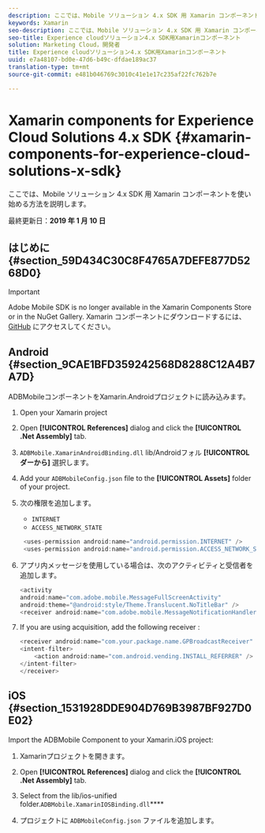 ```yaml
---
description: ここでは、Mobile ソリューション 4.x SDK 用 Xamarin コンポーネントを使い始める方法を説明します。
keywords: Xamarin
seo-description: ここでは、Mobile ソリューション 4.x SDK 用 Xamarin コンポーネントを使い始める方法を説明します。
seo-title: Experience cloudソリューション4.x SDK用Xamarinコンポーネント
solution: Marketing Cloud，開発者
title: Experience cloudソリューション4.x SDK用Xamarinコンポーネント
uuid: e7a48107-bd0e-47d6-b49c-dfdae189ac37
translation-type: tm+mt
source-git-commit: e481b046769c3010c41e1e17c235af22fc762b7e

---
```



# Xamarin components for Experience Cloud Solutions 4.x SDK {#xamarin-components-for-experience-cloud-solutions-x-sdk}

ここでは、Mobile ソリューション 4.x SDK 用 Xamarin コンポーネントを使い始める方法を説明します。

最終更新日：**2019 年 1 月 10 日**

## はじめに {#section_59D434C30C8F4765A7DEFE877D5268D0}

>[!IMPORTANT]
>
>Adobe Mobile SDK is no longer available in the Xamarin Components Store or in the NuGet Gallery. Xamarin コンポーネントにダウンロードするには、[GitHub](https://github.com/Adobe-Marketing-Cloud/mobile-services) にアクセスしてください。


## Android {#section_9CAE1BFD359242568D8288C12A4B7A7D}

ADBMobileコンポーネントをXamarin.Androidプロジェクトに読み込みます。

1. Open your Xamarin project

1. Open **[!UICONTROL References]** dialog and click the **[!UICONTROL .Net Assembly]** tab.

1. `ADBMobile.XamarinAndroidBinding.dll` lib/Androidフォル **[!UICONTROL ダーから]** 選択します。

1. Add your `ADBMobileConfig.json` file to the **[!UICONTROL Assets]** folder of your project.

1. 次の権限を追加します。

   * `INTERNET`
   * `ACCESS_NETWORK_STATE`
   ```java
    <uses-permission android:name="android.permission.INTERNET" />
    <uses-permission android:name="android.permission.ACCESS_NETWORK_STATE" />
   ```

1. アプリ内メッセージを使用している場合は、次のアクティビティと受信者を追加します。

   ```java
   <activity 
   android:name="com.adobe.mobile.MessageFullScreenActivity" 
   android:theme="@android:style/Theme.Translucent.NoTitleBar" />
   <receiver android:name="com.adobe.mobile.MessageNotificationHandler" />
   ```

1. If you are using acquisition, add the following receiver :

   ```java
   <receiver android:name="com.your.package.name.GPBroadcastReceiver" android:exported="true">
   <intent-filter>
       <action android:name="com.android.vending.INSTALL_REFERRER" />
   </intent-filter>
   </receiver>
   ```

## iOS {#section_1531928DDE904D769B3987BF927D0E02}

Import the ADBMobile Component to your Xamarin.iOS project:

1. Xamarinプロジェクトを開きます。
1. Open **[!UICONTROL References]** dialog and click the **[!UICONTROL .Net Assembly]** tab.

1. Select  from the lib/ios-unified folder.`ADBMobile.XamarinIOSBinding.dll`****

1. プロジェクトに `ADBMobileConfig.json` ファイルを追加します。


